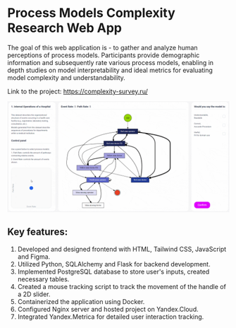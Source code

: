 # Process Models Complexity Research Web App

The goal of this web application is - to gather and analyze human perceptions of process models. Participants provide demographic information and subsequently rate various process models, enabling in depth studies on model interpretability and ideal metrics for evaluating model complexity and understandability.

Link to the project: <https://complexity-survey.ru/>

![example gif](animation-compressed.gif)

## Key features:

1. Developed and designed frontend with HTML, Tailwind CSS, JavaScript and Figma.
2. Utilized Python, SQLAlchemy and Flask for backend development.
3. Implemented PostgreSQL database to store user's inputs, created necessary tables.
4. Created a mouse tracking script to track the movement of the handle of a 2D slider.
5. Containerized the application using Docker.
6. Configured Nginx server and hosted project on Yandex.Cloud.
7. Integrated Yandex.Metrica for detailed user interaction tracking.
